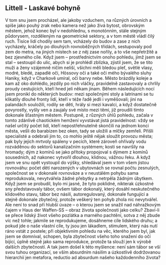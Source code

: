 ## Littell - Laskavé bohyně

V tom snu jsem procházel, ale jakoby vzduchem, na různých úrovních a spíše jako pouhý zrak nebo kamera než jako živá bytost, obrovským městem, jehož konec byl v nedohlednu, s monotónním, stále stejným půdorysem, rozděleným na geometrické sektory, a v tom městě vládl čilý ruch.
Tisíce lidí chodily sem tam, vcházely do budov a zase z nich vycházely, kráčely po dlouhých rovnoběžných třídách, sestupovaly pod zem do metra, na jiných místech se z něj zase nořily, a to vše nepřetržitě a bez zjevného cíle.
Když jsem – prostřednictvím onoho pohledu, jímž jsem se stal – sestoupil do ulic, abych si je prohlédl zblízka, zjistil jsem, že se tito muži a ženy vzájemně ničím neliší, všichni měli bledou pleť, světlé vlasy, modré, bledé, zapadlé oči, Hössovy oči a také oči mého bývalého sluhy Haniky, když v Charkově umíral, oči barvy nebe.
Město brázdily koleje a kam až oko dohlédlo, jezdily po nich vláčky, pravidelně zastavovaly a chrlily proudy cestujících, kteří hned jeli někam jinam.
Během následujících nocí jsem pronikl do některých budov: mezi společnými stoly a latrínami se tu klikatily dlouhé fronty lidí, kteří v téže řadě jedli i vyměšovali; jiní na palandách souložili, rodily se děti, hrály si mezi kavalci, a když dostatečně povyrostly, vyšly ven a zaujaly své místo mezi těmi, již proudili tímto dokonale šťastným městem.
Postupně, z různých úhlů pohledu, začala v tomto zdánlivě chaotickém hemžení vyvstávat jistá pravidelnost: vždy se našel určitý počet lidí, kteří nepostřehnutelně skončili na jednom konci města, vešli do barabizen bez oken, tady se uložili a mlčky zemřeli.
Přišli specialisté a odebrali jim to, co mohlo ještě nějak sloužit provozu města; pak byly jejich mrtvoly spáleny v pecích, které zároveň ohřívaly vodu rozváděnou do sektorů kanalizačním systémem; kosti se navršily na hromady; dým z komínů se jako přítoky propojoval s dýmem z komínů sousedních, až nakonec vytvořil dlouhou, klidnou, vážnou řeku.
A když jsem ve snu opět vystoupil do výšky, shledával jsem v tom všem jistou rovnováhu: počet dětí narozených v ubytovnách se rovnal počtu zesnulých, společnost se v dokonalé rovnováze a v neustálém pohybu sama reprodukovala, nevytvářela žádné přebytky a netrpěla žádným úbytkem.
Když jsem se probudil, bylo mi jasné, že tyto poklidné, nikterak úzkostné sny představovaly tábor, ovšem tábor dokonalý, který dosáhl neskutečného klidového stavu, tábor bez násilí, autoregulovaný, dokonale fungující a stejně dokonale zbytečný, protože veškerý ten pohyb zhola nic nevytvářel.
Ale není to snad při hlubší úvaze – o kterou jsem se snažil nad náhražkovým čajem v Haus der Waffen-SS – obraz života společnosti jako celku? Zbaví-li se přece lidský život všeho pozlátka a marného pachtění, sotva z něj zbude víc než tohle; jakmile se reprodukujeme, dosáhneme cíle lidského druhu; a pokud jde o naše vlastní cíle, ty jsou jen lákadlem, stimulem, který nás nutí ráno vstát z postele; při objektivním pohledu na věc, kterého jsem byl, jak jsem se domníval, schopen, byla zbytečnost všeho toho snažení do očí bijící, úplně stejně jako sama reprodukce, protože ta slouží jen k výrobě dalších zbytečností.
A tak jsem došel k této myšlence: není sám tábor se vší svou tuhou organizací, se vším absurdním násilím a úzkostlivě dodržovanou hierarchií jen metafora, reductio ad absurdum našeho každodenního života?
